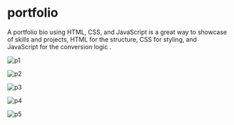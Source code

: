 # portfolio

A portfolio bio using HTML, CSS, and JavaScript is a great way to showcase of skills and projects, HTML for the structure, CSS for styling, and JavaScript for the conversion logic
.


![p1](https://github.com/Satyam354/OIB-SIP/assets/83005998/0901c3ab-4a04-41cb-bf4a-c038d3160921)


![p2](https://github.com/Satyam354/OIB-SIP/assets/83005998/519c34f5-a753-4506-883a-fc1e27e81438)


![p3](https://github.com/Satyam354/OIB-SIP/assets/83005998/3eea5360-c790-424a-ab22-1a962f0893f9)


![p4](https://github.com/Satyam354/OIB-SIP/assets/83005998/99731c5d-32b3-4d3b-affe-ab80ed809ce4)


![p5](https://github.com/Satyam354/OIB-SIP/assets/83005998/43b2a01f-2b4e-40f5-b222-313f1424629d)

